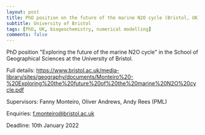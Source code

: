 ```yaml
---
layout: post
title: PhD position on the future of the marine N2O cycle (Bristol, UK)
subtitle: University of Bristol
tags: [PhD, UK, biogeochemistry, numerical modelling]
comments: false
---
```

PhD position "Exploring the future of the marine N2O cycle" in the School of Geographical Sciences at the University of Bristol.

Full details: https://www.bristol.ac.uk/media-library/sites/geography/documents/Monteiro%20-%20Exploring%20the%20future%20of%20the%20marine%20N2O%20cycle.pdf

Supervisors: Fanny Monteiro, Oliver Andrews, Andy Rees (PML)

Enquiries: f.monteiro@bristol.ac.uk

Deadline: 10th January 2022
